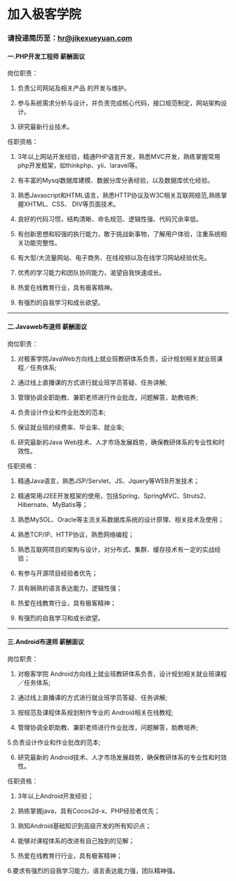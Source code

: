 # 加入极客学院

### 请投递简历至：hr@jikexueyuan.com


#### 一.PHP开发工程师 薪酬面议


岗位职责：

1. 负责公司网站及相关产品 的开发与维护。

2. 参与系统需求分析与设计，并负责完成核心代码，接口规范制定，网站架构设计。

3. 研究最新行业技术。


任职资格：

1. 3年以上网站开发经验，精通PHP语言开发，熟悉MVC开发，熟练掌握常用php开发框架，如thinkphp、yii、laravel等。

2. 有丰富的Mysql数据库建模、数据分库分表经验，以及数据库优化经验。

3. 熟悉Javascript和HTML语言，熟悉HTTP协议及W3C相关互联网规范,熟练掌握XHTML、CSS、 DIV等页面技术。

4. 良好的代码习惯，结构清晰、命名规范、逻辑性强、代码冗余率低。

5. 有创新思想和较强的执行能力，敢于挑战新事物，了解用户体验，注重系统相关功能完整性。

6. 有大型/大流量网站、电子商务、在线视频以及在线学习网站经验优先。

7. 优秀的学习能力和团队协同能力，渴望自我快速成长。

8. 热爱在线教育行业，具有极客精神。

9. 有强烈的自我学习和成长欲望。

______________________________________________________________

#### 二.Javaweb布道师 薪酬面议


岗位职责：

1. 对极客学院JavaWeb方向线上就业班教研体系负责，设计规划相关就业班课程／任务体系;

2. 通过线上直播课的方式进行就业班学员答疑、任务讲解;

3. 管理协调全职助教、兼职老师进行作业批改，问题解答，助教培养;

4. 负责设计作业和作业批改的范本;

5. 保证就业班的续费率、毕业率、就业率;

6. 研究最新的Java Web技术、人才市场发展趋势，确保教研体系的专业性和时效性。


任职资格：

1. 精通Java语言，熟悉JSP/Servlet、JS、Jquery等WEB开发技术；

2. 精通常用J2EE开发框架的使用，包括Spring、SpringMVC、Struts2、Hibernate、MyBatis等；

3. 熟悉MySOL、Oracle等主流关系数据库系统的设计原理、相关技术及使用；

4. 熟悉TCP/IP、HTTP协议，熟悉网络编程；

5. 熟悉互联网项目的架构与设计，对分布式、集群、缓存技术有一定的实战经验；

6. 有参与开源项目经验者优先；

7. 具有娴熟的语言表达能力，逻辑性强；

8. 热爱在线教育行业，具有极客精神；

9. 有强烈的自我学习和成长欲望。

______________________________________________________________

#### 三.Android布道师 薪酬面议


岗位职责：

1. 对极客学院 Android方向线上就业班教研体系负责，设计规划相关就业班课程／任务体系;

2. 通过线上直播课的方式进行就业班学员答疑、任务讲解;

3. 按规范及课程体系规划制作专业的 Android相关在线教程;

4. 管理协调全职助教、兼职老师进行作业批改，问题解答，助教培养;

5.负责设计作业和作业批改的范本;

6. 研究最新的 Android技术、人才市场发展趋势，确保教研体系的专业性和时效性。


任职资格：

1. 3年以上Android开发经验；

2. 熟练掌握java，具有Cocos2d-x、PHP经验者优先；

3. 熟知Android基础知识到高级开发的所有知识点；

4. 能够对课程体系的改进有自己独到的见解；

5. 热爱在线教育⾏行业，具有极客精神；

6.要求有强烈的自我学习能力，语言表达能力强，团队精神强。
